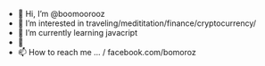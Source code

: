 - 👋 Hi, I’m @boomoorooz
- 👀 I’m interested in traveling/medititation/finance/cryptocurrency/
- 🌱 I’m currently learning javacript
- 💞️
- 📫 How to reach me ... / facebook.com/bomoroz

<!---
boomoorooz/boomoorooz is a ✨ special ✨ repository because its `README.md` (this file) appears on your GitHub profile.
You can click the Preview link to take a look at your changes.
--->
